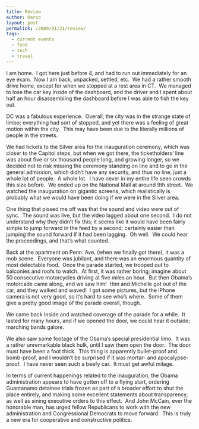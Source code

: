 ```yaml
---
title: Review
author: Harpo
layout: post
permalink: /2009/01/21/review/
tags:
  - current events
  - food
  - tech
  - travel
---
```

I am home.  I got here just before 4, and had to run out immediately for an eye exam.  Now I am back, unpacked, settled, etc.  We had a rather smooth drive home, except for when we stopped at a rest area in CT.  We managed to lose the car key inside of the dashboard, and the driver and I spent about half an hour disassembling the dashboard before I was able to fish the key out.

DC was a fabulous experience.  Overall, the city was in the strange state of limbo; everything had sort of stopped, and yet there was a feeling of great motion within the city.  This may have been due to the literally millions of people in the streets.

We had tickets to the Silver area for the inauguration ceremony, which was closer to the Capitol steps, but when we got there, the ticketholders&#8217; line was about five or six thousand people long, and growing longer, so we decided not to risk missing the ceremony standing on line and to go in the general admission, which didn&#8217;t have any security, and thus no line, just a whole lot of people.  A whole lot.  I have never in my entire life seen crowds this size before.  We ended up on the National Mall at around 9th street.  We watched the inauguration on gigantic screens, which realistically is probably what we would have been doing if we were in the Silver area.

One thing that pissed me off was that the sound and video were out of sync.  The sound was live, but the video lagged about one second.  I do not understand why they didn&#8217;t fix this; it seems like it would have been fairly simple to jump forward in the feed by a second; certainly easier than jumping the sound forward if it had been lagging.  Oh well.  We could hear the proceedings, and that&#8217;s what counted.

Back at the apartment on Penn. Ave. (when we finally got there), it was a mob scene.  Everyone was jubilant, and there was an enormous quantity of most delectable food.  Once the parade started, we trooped out to balconies and roofs to watch.  At first, it was rather boring; imagine about 50 consecutive motorcycles driving at five miles an hour.  But then Obama&#8217;s motorcade came along, and we saw him!  Him and Michelle got out of the car, and they walked and waved!  I got some pictures, but the iPhone camera is not very good, so it&#8217;s hard to see who&#8217;s where.  Some of them give a pretty good image of the parade overall, though.

We came back inside and watched coverage of the parade for a while.  It lasted for many hours, and if we opened the door, we could hear it outside; marching bands galore.

We also saw some footage of the Obama&#8217;s special presidential limo.  It was a rather unremarkable black hulk, until I saw them open the door.  The door must have been a foot thick.  This thing is apparently bullet-proof and bomb-proof, and I wouldn&#8217;t be surprised if it was mortar- and apocalypse-proof.  I have never seen such a beefy car.  It must get awful milage.

In terms of current happenings related to the inauguration, the Obama administration appears to have gotten off to a flying start, ordering Guantanamo detainee trials frozen as part of a broader effort to shut the place entirely, and making some excellent statements about transparency, as well as sining executive orders to this effect.  And John McCain, ever the honorable man, has urged fellow Republicans to work with the new administration and Congressional Democrats to move forward.  This is truly a new era for cooperative and constructive politics.